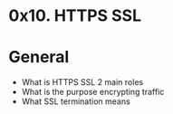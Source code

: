 # 0x10. HTTPS SSL

# General

* What is HTTPS SSL 2 main roles
* What is the purpose encrypting traffic
* What SSL termination means
